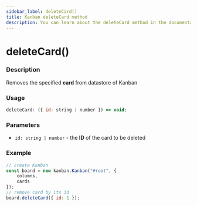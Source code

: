 ```yaml
---
sidebar_label: deleteCard()
title: Kanban deleteCard method
description: You can learn about the deleteCard method in the documentation of the JavaScript Kanban library. Browse developer guides and API reference, try out code examples and live demos.
---
```


# deleteCard()

### Description

Removes the specified **card** from datastore of Kanban

### Usage

```js
deleteCard: ({ id: string | number }) => void;
```

### Parameters

- `id: string | number` - the **ID** of the card to be deleted

### Example

```jsx {7}
// create Kanban
const board = new kanban.Kanban("#root", {
	columns,
	cards
});
// remove card by its id
board.deleteCard({ id: 1 });
```
